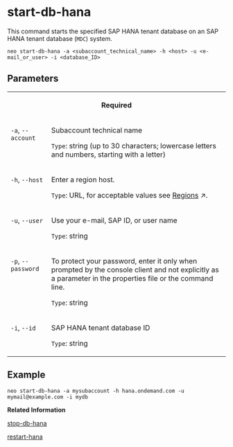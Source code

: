 <!-- loiobf6020d733d84a19bbae2ae018783ced -->

# start-db-hana

This command starts the specified SAP HANA tenant database on an SAP HANA tenant database \(`MDC`\) system.



```
neo start-db-hana -a <subaccount_technical_name> -h <host> -u <e-mail_or_user> -i <database_ID>

```



## Parameters


<table>
<tr>
<th valign="top" colspan="2">

Required



</th>
</tr>
<tr>
<td valign="top">

`-a`, `--account`



</td>
<td valign="top">

Subaccount technical name

`Type`: string \(up to 30 characters; lowercase letters and numbers, starting with a letter\)



</td>
</tr>
<tr>
<td valign="top">

`-h`, `--host`



</td>
<td valign="top">

Enter a region host.

`Type`: URL, for acceptable values see [Regions](https://help.sap.com/viewer/65de2977205c403bbc107264b8eccf4b/Cloud/en-US/350356d1dc314d3199dca15bd2ab9b0e.html "You can deploy applications in different regions. Each region represents a geographical location (for example, Europe, US East) where applications, data, or services are hosted.") :arrow_upper_right:.



</td>
</tr>
<tr>
<td valign="top">

`-u`, `--user`



</td>
<td valign="top">

Use your e-mail, SAP ID, or user name

`Type`: string



</td>
</tr>
<tr>
<td valign="top">

`-p`, `--password`



</td>
<td valign="top">

To protect your password, enter it only when prompted by the console client and not explicitly as a parameter in the properties file or the command line.

`Type`: string



</td>
</tr>
<tr>
<td valign="top">

`-i`, `--id`



</td>
<td valign="top">

SAP HANA tenant database ID

`Type`: string



</td>
</tr>
</table>



## Example

```
neo start-db-hana -a mysubaccount -h hana.ondemand.com -u mymail@example.com -i mydb
```

**Related Information**  


[stop-db-hana](stop-db-hana-c76fc39.md "This command stops the specified SAP HANA tenant database on an SAP HANA tenant database (MDC ) system.")

[restart-hana](restart-hana-6b5dea0.md "Restarts an SAP HANA system or an SAP HANA database service.")

